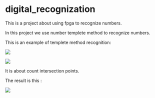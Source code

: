 # digital_recognization

This is a project about using fpga to recognize numbers.

In this project we use number templete method to recognize numbers.

This is an example of templete method recognition:

![](C:\Users\37595\number\image\n1.png)

![](C:\Users\37595\number\image\n2.png)

It is about count intersection points.



The result is this :

![](C:\Users\37595\number\image\n3.png)